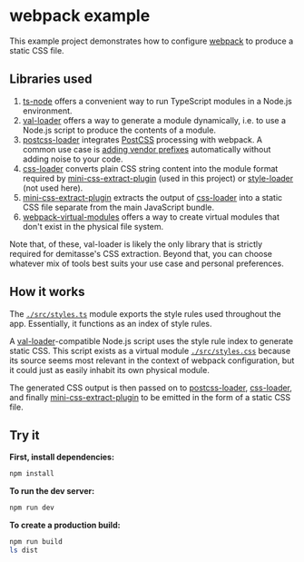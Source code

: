 # webpack example

This example project demonstrates how to configure
[webpack](https://webpack.js.org) to produce a static CSS file.

## Libraries used
1. [ts-node](https://github.com/TypeStrong/ts-node) offers a convenient way to
   run TypeScript modules in a Node.js environment.
2. [val-loader](https://webpack.js.org/loaders/val-loader) offers a way to
   generate a module dynamically, i.e. to use a Node.js script to produce the
   contents of a module.
3. [postcss-loader](https://webpack.js.org/loaders/postcss-loader)
   integrates [PostCSS](https://postcss.org) processing with webpack. A common
   use case is
   [adding vendor prefixes](https://github.com/postcss/autoprefixer)
   automatically without adding noise to your code.
4. [css-loader](https://webpack.js.org/loaders/css-loader) converts plain CSS
   string content into the module format required by
   [mini-css-extract-plugin](https://webpack.js.org/plugins/mini-css-extract-plugin)
   (used in this project) or
   [style-loader](https://webpack.js.org/loaders/style-loader) (not used here).
5. [mini-css-extract-plugin](https://webpack.js.org/plugins/mini-css-extract-plugin)
   extracts the output of
   [css-loader](https://webpack.js.org/loaders/css-loader) into a static CSS
   file separate from the main JavaScript bundle.
6. [webpack-virtual-modules](http://github.com/sysgears/webpack-virtual-modules)
   offers a way to create virtual modules that don't exist in the physical file
   system.

Note that, of these, val-loader is likely the only library that is strictly
required for demitasse's CSS extraction. Beyond that, you can choose whatever
mix of tools best suits your use case and personal preferences.


## How it works

The [`./src/styles.ts`](./src/styles.ts) module exports the style rules used
throughout the app. Essentially, it functions as an index of style rules.

A [val-loader](https://webpack.js.org/loaders/val-loader)-compatible Node.js
script uses the style rule index to generate static CSS. This script exists as
a virtual module [`./src/styles.css`](./webpack.config.js#L43-L121) because its
source seems most relevant in the context of webpack configuration, but it could
just as easily inhabit its own physical module.

The generated CSS output is then passed on to
[postcss-loader](https://webpack.js.org/loaders/postcss-loader),
[css-loader](https://webpack.js.org/loaders/css-loader), and finally
[mini-css-extract-plugin](https://webpack.js.org/plugins/mini-css-extract-plugin)
to be emitted in the form of a static CSS file.

## Try it

**First, install dependencies:**
```bash
npm install
```

**To run the dev server:**
```bash
npm run dev
```

**To create a production build:**
```bash
npm run build
ls dist
```
